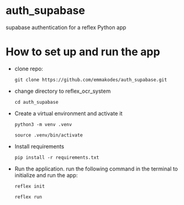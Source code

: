 # auth_supabase
supabase authentication for a reflex Python app

# How to set up and run the app

- clone repo:
  
  `git clone https://github.com/emmakodes/auth_supabase.git`

- change directory to reflex_ocr_system

  `cd auth_supabase`

- Create a virtual environment and activate it
  
  `python3 -m venv .venv`

  `source .venv/bin/activate`

- Install requirements

  `pip install -r requirements.txt`

- Run the application.
  run the following command in the terminal to initialize and run the app:


  `reflex init`

  `reflex run`
